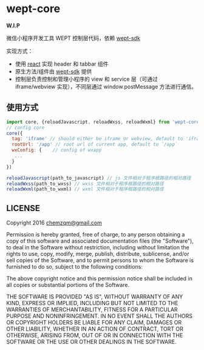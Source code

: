 # wept-core

 **W.I.P**

微信小程序开发工具 WEPT 控制层代码，依赖 [wept-sdk](https://github.com/wetools/wept-sdk)

实现方式：

* 使用 [react](https://facebook.github.io/react) 实现 header 和 tabbar 组件
* 原生方法/组件由 [wept-sdk](https://github.com/wetools/wept-sdk) 提供
* 控制层负责控制和管理小程序的 view 和 service 层（可通过 iframe/webview
  实现），不同层通过 window.postMessage 方法进行通信。


## 使用方式

``` js
import core, {reloadJavascript, reloadWxss, reloadWxml} from 'wept-core'
// config core
core({
  tag: 'iframe' // should either be iframe or webview, default to 'iframe'
  rootUrl: '/app' // root url of current app, default to `/app`
  wxConfig: {    // config of wxapp
   ...
  }
})

reloadJavascript(path_to_javascript) // js 文件相对于程序根路径的相对路径
reloadWxss(path_to_wxss) // wxss 文件相对于程序根路径的相对路径
reloadWxml(path_to_wxml) // wxml 文件相对于程序根路径的相对路径
```

## LICENSE

Copyright 2016 chemzqm@gmail.com

Permission is hereby granted, free of charge, to any person obtaining
a copy of this software and associated documentation files (the "Software"),
to deal in the Software without restriction, including without limitation
the rights to use, copy, modify, merge, publish, distribute, sublicense,
and/or sell copies of the Software, and to permit persons to whom the
Software is furnished to do so, subject to the following conditions:

The above copyright notice and this permission notice shall be included
in all copies or substantial portions of the Software.

THE SOFTWARE IS PROVIDED "AS IS", WITHOUT WARRANTY OF ANY KIND,
EXPRESS OR IMPLIED, INCLUDING BUT NOT LIMITED TO THE WARRANTIES
OF MERCHANTABILITY, FITNESS FOR A PARTICULAR PURPOSE AND NONINFRINGEMENT.
IN NO EVENT SHALL THE AUTHORS OR COPYRIGHT HOLDERS BE LIABLE FOR ANY CLAIM,
DAMAGES OR OTHER LIABILITY, WHETHER IN AN ACTION OF CONTRACT,
TORT OR OTHERWISE, ARISING FROM, OUT OF OR IN CONNECTION WITH THE SOFTWARE
OR THE USE OR OTHER DEALINGS IN THE SOFTWARE.
